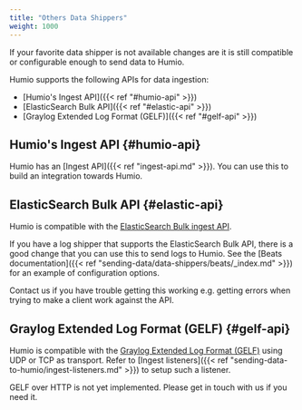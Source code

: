```yaml
---
title: "Others Data Shippers"
weight: 1000
---
```


If your favorite data shipper is not available changes are it is still compatible
or configurable enough to send data to Humio.

Humio supports the following APIs for data ingestion:

- [Humio's Ingest API]({{< ref "#humio-api" >}})
- [ElasticSearch Bulk API]({{< ref "#elastic-api" >}})
- [Graylog Extended Log Format (GELF)]({{< ref "#gelf-api" >}})

## Humio's Ingest API {#humio-api}

Humio has an [Ingest API]({{< ref "ingest-api.md" >}}).  You can use this
to build an integration towards Humio.

## ElasticSearch Bulk API {#elastic-api}

Humio is compatible with the [ElasticSearch Bulk ingest API](https://www.elastic.co/guide/en/elasticsearch/reference/current/docs-bulk.html).

If you have a log shipper that supports the ElasticSearch Bulk API,
there is a good change that you can use this to send logs to Humio.
See the [Beats documentation]({{< ref "sending-data/data-shippers/beats/_index.md" >}}) for an example of
configuration options.

Contact us if you have trouble getting this working e.g. getting errors when trying
to make a client work against the API.

## Graylog Extended Log Format (GELF) {#gelf-api}
Humio is compatible with the [Graylog Extended Log Format (GELF)](http://docs.graylog.org/en/2.4/pages/gelf.html) using UDP or TCP as transport. Refer to [Ingest listeners]({{< ref "sending-data-to-humio/ingest-listeners.md" >}}) to setup such a listener.

GELF over HTTP is not yet implemented. Please get in touch with us if you need it.


